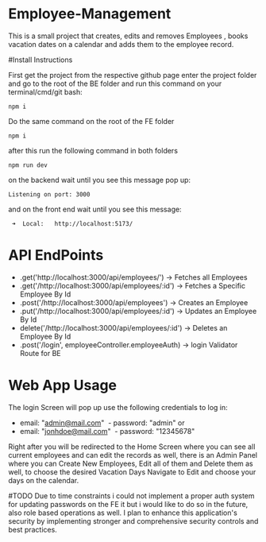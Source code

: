 # Employee-Management

This is a small project that creates, edits and removes Employees , books vacation dates on a calendar and adds them to the employee record.

#Install Instructions

First get the project from the respective github page enter the project folder and go to the root of the BE folder and run this command on your terminal/cmd/git bash:
```
npm i
```
Do the same command on the root of the FE folder

```
npm i
```
after this run the following command in both folders
```
npm run dev
```
on the backend wait until you see this message pop up:

```
Listening on port: 3000
```
and on the front end wait until you see this message:
```
 ➜  Local:   http://localhost:5173/
```

# API EndPoints

- .get('http://localhost:3000/api/employees/') -> Fetches all Employees
- .get('/http://localhost:3000/api/employees/:id') -> Fetches a Specific Employee By Id
- .post('/http://localhost:3000/api/employees') -> Creates an Employee
- .put('/http://localhost:3000/api/employees/:id') -> Updates an Employee By Id
- delete('/http://localhost:3000/api/employees/:id') -> Deletes an Employee By Id
- .post('/login', employeeController.employeeAuth) -> login Validator Route for BE

# Web App Usage

The login Screen will pop up use the following credentials to log in:

 - email: "admin@mail.com"
 - password: "admin"
   or
- email: "jonhdoe@mail.com"
 - password: "12345678"

Right after you will be redirected to the Home Screen where you can see all current employees and can edit the records as well,
there is an Admin Panel where you can Create New Employees, Edit all of them and Delete them as well,
to choose the desired Vacation Days Navigate to Edit and choose your days on the calendar.

#TODO
Due to time constraints i could not implement a proper auth system for updating passwords on the FE it but i would like to do so in the future, also role based operations as well.
I plan to enhance this application's security by implementing stronger and comprehensive security controls and best practices.

 
